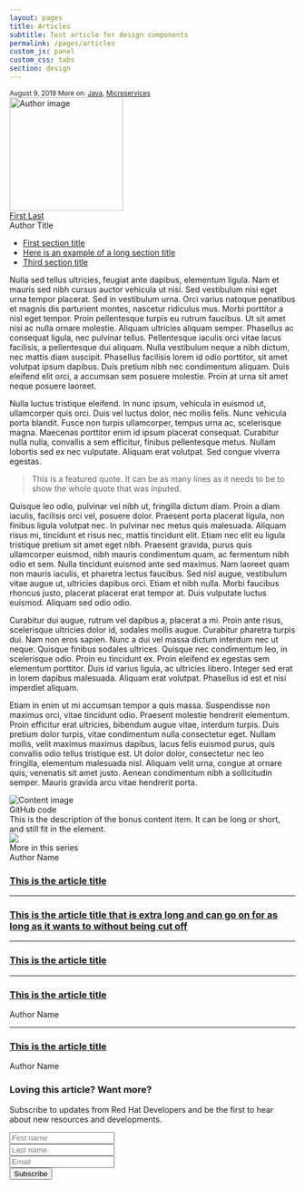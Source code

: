 ```yaml
---
layout: pages
title: Articles
subtitle: Test article for design components
permalink: /pages/articles
custom_js: panel
custom_css: tabs
section: design
---
```


<section class="pf-c-content">
  <div class="rhd-p-article">
  <div class="pf-l-grid">
    <div class="pf-l-grid__item pf-m-12-col pf-u-pb-xl">
      <div class="pf-l-grid">
        <div class="pf-l-grid__item pf-m-12-col pf-u-my-0 pf-u-mx-0">
          <small>
            <date>August 9, 2019</date>
          <i class="fab fa-twitter"></i><i class="fab fa-facebook-square"></i><i class="fab fa-linkedin"></i><i class="fas fa-envelope"></i>
          <span class="rhd-c-article__more">More on: <a href="#">Java</a>, <a href="#">Microservices</a></span>
          </small>
        </div>
        <div class="pf-l-grid__item pf-m-12-col">
          <div class="rhd-c-author--tile">
            <span class="rhd-c-author--tile-hero">
              <img src="https://via.placeholder.com/350x200.png?text=Image" alt="Author image" typeof="foaf:Image" width="200" height="200">
            </span>
            <div class="rhd-c-author--tile-info">
              <div class="rhd-c-author--tile-name">
                <a href="#">First Last</a>
              </div>
              <div class="rhd-c-author--tile-title">Author Title</div>
            </div>
          </div>
        </div>
      </div>
    </div>
    <div class="pf-l-grid__item pf-m-12-col pf-m-3-col-on-md pf-m-2-col-on-lg pf-m-3-row-on-md">
      <ul class="rhd-c-article__section-list">
        <li><a href="#">First section title</a></li>
        <li><a href="#">Here is an example of a long section title</a></li>
        <li><a href="#">Third section title</a></li>
      </ul>
    </div>
    <div class="pf-l-grid__item pf-m-12-col pf-m-6-col-on-md pf-m-8-col-on-lg pf-u-px-lg">
      <div class="pf-l-grid">
        <div class="pf-l-grid__item">
            <p>Nulla sed tellus ultricies, feugiat ante dapibus, elementum ligula. Nam et mauris sed nibh cursus auctor vehicula ut nisi. Sed vestibulum nisi eget urna tempor placerat. Sed in vestibulum urna. Orci varius natoque penatibus et magnis dis parturient montes, nascetur ridiculus mus. Morbi porttitor a nisl eget tempor. Proin pellentesque turpis eu rutrum faucibus. Ut sit amet nisi ac nulla ornare molestie. Aliquam ultricies aliquam semper. Phasellus ac consequat ligula, nec pulvinar tellus. Pellentesque iaculis orci vitae lacus facilisis, a pellentesque dui aliquam. Nulla vestibulum neque a nibh dictum, nec mattis diam suscipit. Phasellus facilisis lorem id odio porttitor, sit amet volutpat ipsum dapibus. Duis pretium nibh nec condimentum aliquam. Duis eleifend elit orci, a accumsan sem posuere molestie. Proin at urna sit amet neque posuere laoreet.</p>
            <p>Nulla luctus tristique eleifend. In nunc ipsum, vehicula in euismod ut, ullamcorper quis orci. Duis vel luctus dolor, nec mollis felis. Nunc vehicula porta blandit. Fusce non turpis ullamcorper, tempus urna ac, scelerisque magna. Maecenas porttitor enim id ipsum placerat consequat. Curabitur nulla nulla, convallis a sem efficitur, finibus pellentesque metus. Nullam lobortis sed ex nec vulputate. Aliquam erat volutpat. Sed congue viverra egestas.</p><blockquote><p>This is a featured quote. It can be as many lines as it needs to be to show the whole quote that was inputed.</p></blockquote>
            <p>Quisque leo odio, pulvinar vel nibh ut, fringilla dictum diam. Proin a diam iaculis, facilisis orci vel, posuere dolor. Praesent porta placerat ligula, non finibus ligula volutpat nec. In pulvinar nec metus quis malesuada. Aliquam risus mi, tincidunt et risus nec, mattis tincidunt elit. Etiam nec elit eu ligula tristique pretium sit amet eget nibh. Praesent gravida, purus quis ullamcorper euismod, nibh mauris condimentum quam, ac fermentum nibh odio et sem. Nulla tincidunt euismod ante sed maximus. Nam laoreet quam non mauris iaculis, et pharetra lectus faucibus. Sed nisl augue, vestibulum vitae augue ut, ultricies dapibus orci. Etiam et nibh nulla. Morbi faucibus rhoncus justo, placerat placerat erat tempor at. Duis vulputate luctus euismod. Aliquam sed odio odio.</p>
            <p>Curabitur dui augue, rutrum vel dapibus a, placerat a mi. Proin ante risus, scelerisque ultricies dolor id, sodales mollis augue. Curabitur pharetra turpis dui. Nam non eros sapien. Nunc a dui vel massa dictum interdum nec ut neque. Quisque finibus sodales ultrices. Quisque nec condimentum leo, in scelerisque odio. Proin eu tincidunt ex. Proin eleifend ex egestas sem elementum porttitor. Duis id varius ligula, ac ultricies libero. Integer sed erat in lorem dapibus malesuada. Aliquam erat volutpat. Phasellus id est et nisi imperdiet aliquam.</p>
            <p>Etiam in enim ut mi accumsan tempor a quis massa. Suspendisse non maximus orci, vitae tincidunt odio. Praesent molestie hendrerit elementum. Proin efficitur erat ultricies, bibendum augue vitae, interdum turpis. Duis pretium dolor turpis, vitae condimentum nulla consectetur eget. Nullam mollis, velit maximus maximus dapibus, lacus felis euismod purus, quis convallis odio tellus tristique est. Ut dolor dolor, consectetur nec leo fringilla, elementum malesuada nisl. Aliquam velit urna, congue at ornare quis, venenatis sit amet justo. Aenean condimentum nibh a sollicitudin semper. Mauris gravida arcu vitae hendrerit porta. </p>
        </div>
      </div>
      <div class="rhd-l-bonus-content-item">
        <div class="pf-l-grid rhd-l-bonus-content-item-grid">
          <div class="pf-l-grid__item pf-m-12-col">
            <div class="pf-l-grid pf-m-gutter">
              <div class="pf-l-grid__item pf-m-1-col pf-u-display-flex pf-u-align-items-center rhd-c-avatar--container">
                <img class="pf-c-avatar rhd-c-avatar" src="https://github.githubassets.com/images/modules/logos_page/Octocat.png" alt="Content image">
              </div>
              <div class="pf-l-grid__item pf-m-11-col">
                <div class="pf-l-flex pf-m-column">
                  <div class="pf-l-flex__item pf-u-display-inline-flex rhd-c-bonus-content-item">
                    <div class="rhd-c-bonus-content-item__image">
                      <i class="fas fa-code"></i>
                    </div>
                    GitHub code
                  </div>
                  <div class="pf-l-flex__item">
                    This is the description of the bonus content item. It can be long or short, and still fit in the element.
                  </div>
                </div>
              </div>
            </div>
          </div>
        </div>
      </div>
    </div>
    <div class="pf-l-grid__item pf-m-12-col pf-m-3-col-on-md pf-m-2-col-on-lg">
      <div class="pf-c-card rhd-c-card">
        <img src="https://images.pexels.com/photos/544067/pexels-photo-544067.jpeg?auto=compress&cs=tinysrgb&dpr=3&h=750&w=1260" class="rhd-c-card__image">
        <div class="rhd-c-card__tag">
          <i class="far fa-clone"></i>
          More in this series
        </div>
        <div class="rhd-c-card-content rhd-c-card-content--multi-title">
          <div class="rhd-c-card__footer">
            <div class="rhd-c-card__footer--author">
              Author Name
            </div>
          </div>
          <h3 class="rhd-c-card__title"><a href="#" class="rhd-m-link">This is the article title</a></h3>
          <hr>
          <h3 class="rhd-c-card__title"><a href="#" class="rhd-m-link">This is the article title that is extra long and can go on for as long as it wants to without being cut off</a></h3>
          <hr>
          <h3 class="rhd-c-card__title"><a href="#" class="rhd-m-link">This is the article title</a></h3>
           <hr>
        </div>
        <div class="rhd-c-card-content rhd-c-card-content--multi-content">
          <h3 class="rhd-c-card__title"><a href="#" class="rhd-m-link">This is the article title</a></h3>
          <div class="rhd-c-card__footer">
            <div class="rhd-c-card__footer--author">
              Author Name
            </div>
          </div>
          <hr>
        </div>
        <div class="rhd-c-card-content rhd-c-card-content--multi-content">
          <h3 class="rhd-c-card__title"><a href="#" class="rhd-m-link">This is the article title</a></h3>
          <div class="rhd-c-card__footer">
            <div class="rhd-c-card__footer--author">
              Author Name
            </div>
          </div>
        </div>
      </div>
      <div class="rhd-c-article__form-subscribe">
        <div class="rhd-c-card-content">
          <div class="rhd-c-cta-form">
            <div class="cta-content">
              <h3 class="pf-c-title">
                Loving this article? Want more?
              </h3>
              <p>Subscribe to updates from Red Hat Developers and be the first to hear about new resources and developments.</p>
            </div>
            <div class="cta-form">
              <form novalidate class="pf-c-form">
                <div class="pf-c-form__group">
                  <input class="pf-c-form-control" type="text" id="optional_item_one" name="optional_item_one" placeholder="First name">
                </div>
                <div class="pf-c-form__group">
                  <input class="pf-c-form-control" type="text" id="optional_item_one" name="optional_item_one" placeholder="Last name">
                </div>
                <div class="pf-c-form__group">
                  <input class="pf-c-form-control" type="email" id="optional_item_one" name="optional_item_one" placeholder="Email">
                </div>
                <div class="pf-c-form__group pf-m-action">
                  <div class="pf-c-form__actions">
                    <button class="pf-c-button pf-m-heavy" type="submit">
                      Subscribe
                    </button>
                  </div>
                </div>
              </form>
            </div>
          </div>
        </div>
      </div>
    </div>
  </div>
  </div>
</section>
